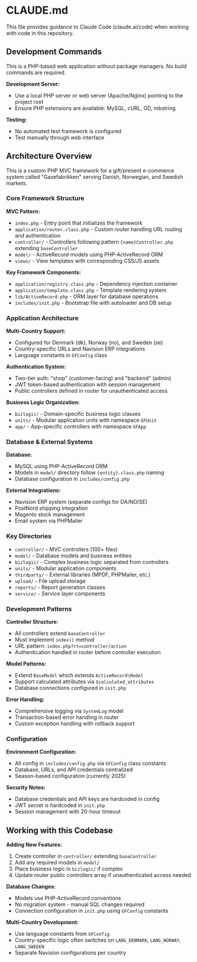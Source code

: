 # CLAUDE.md

This file provides guidance to Claude Code (claude.ai/code) when working with code in this repository.

## Development Commands

This is a PHP-based web application without package managers. No build commands are required.

**Development Server:**
- Use a local PHP server or web server (Apache/Nginx) pointing to the project root
- Ensure PHP extensions are available: MySQL, cURL, GD, mbstring

**Testing:**
- No automated test framework is configured
- Test manually through web interface

## Architecture Overview

This is a custom PHP MVC framework for a gift/present e-commerce system called "Gavefabrikken" serving Danish, Norwegian, and Swedish markets.

### Core Framework Structure

**MVC Pattern:**
- `index.php` - Entry point that initializes the framework
- `application/router.class.php` - Custom router handling URL routing and authentication
- `controller/` - Controllers following pattern `{name}Controller.php` extending `baseController`
- `model/` - ActiveRecord models using PHP-ActiveRecord ORM
- `views/` - View templates with corresponding CSS/JS assets

**Key Framework Components:**
- `application/registry.class.php` - Dependency injection container
- `application/template.class.php` - Template rendering system
- `lib/ActiveRecord.php` - ORM layer for database operations
- `includes/init.php` - Bootstrap file with autoloader and DB setup

### Application Architecture

**Multi-Country Support:**
- Configured for Denmark (dk), Norway (no), and Sweden (se)
- Country-specific URLs and Navision ERP integrations
- Language constants in `GFConfig` class

**Authentication System:**
- Two-tier auth: "shop" (customer-facing) and "backend" (admin)
- JWT token-based authentication with session management
- Public controllers defined in router for unauthenticated access

**Business Logic Organization:**
- `bizlogic/` - Domain-specific business logic classes
- `units/` - Modular application units with namespace `GFUnit`
- `app/` - App-specific controllers with namespace `GFApp`

### Database & External Systems

**Database:**
- MySQL using PHP-ActiveRecord ORM
- Models in `model/` directory follow `{entity}.class.php` naming
- Database configuration in `includes/config.php`

**External Integrations:**
- Navision ERP system (separate configs for DA/NO/SE)
- PostNord shipping integration
- Magento stock management
- Email system via PHPMailer

### Key Directories

- `controller/` - MVC controllers (100+ files)
- `model/` - Database models and business entities
- `bizlogic/` - Complex business logic separated from controllers
- `units/` - Modular application components
- `thirdparty/` - External libraries (MPDF, PHPMailer, etc.)
- `upload/` - File upload storage
- `reports/` - Report generation classes
- `service/` - Service layer components

### Development Patterns

**Controller Structure:**
- All controllers extend `baseController`
- Must implement `index()` method
- URL pattern: `index.php?rt=controller/action`
- Authentication handled in router before controller execution

**Model Patterns:**
- Extend `BaseModel` which extends `ActiveRecord\Model`
- Support calculated attributes via `$calculated_attributes`
- Database connections configured in `init.php`

**Error Handling:**
- Comprehensive logging via `SystemLog` model
- Transaction-based error handling in router
- Custom exception handling with rollback support

### Configuration

**Environment Configuration:**
- All config in `includes/config.php` via `GFConfig` class constants
- Database, URLs, and API credentials centralized
- Season-based configuration (currently 2025)

**Security Notes:**
- Database credentials and API keys are hardcoded in config
- JWT secret is hardcoded in `init.php`
- Session management with 20-hour timeout

## Working with this Codebase

**Adding New Features:**
1. Create controller in `controller/` extending `baseController`
2. Add any required models in `model/`
3. Place business logic in `bizlogic/` if complex
4. Update router public controllers array if unauthenticated access needed

**Database Changes:**
- Models use PHP-ActiveRecord conventions
- No migration system - manual SQL changes required
- Connection configuration in `init.php` using `GFConfig` constants

**Multi-Country Development:**
- Use language constants from `GFConfig`
- Country-specific logic often switches on `LANG_DENMARK`, `LANG_NORWAY`, `LANG_SWEDEN`
- Separate Navision configurations per country